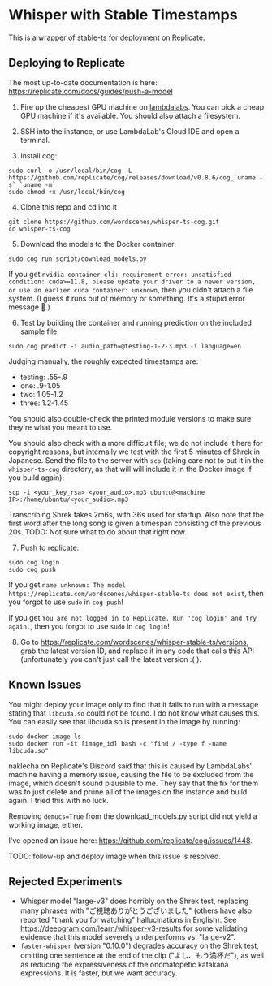 # Whisper with Stable Timestamps

This is a wrapper of [stable-ts](https://github.com/jianfch/stable-ts) for deployment on [Replicate](https://replicate.com/).

## Deploying to Replicate

The most up-to-date documentation is here: https://replicate.com/docs/guides/push-a-model

1) Fire up the cheapest GPU machine on [lambdalabs](https://cloud.lambdalabs.com/instances). You can pick a cheap GPU machine if it's available. You should also attach a filesystem.

2) SSH into the instance, or use LambdaLab's Cloud IDE and open a terminal.

3) Install cog:

```shell
sudo curl -o /usr/local/bin/cog -L https://github.com/replicate/cog/releases/download/v0.8.6/cog_`uname -s`_`uname -m`
sudo chmod +x /usr/local/bin/cog
```

4) Clone this repo and cd into it

```shell
git clone https://github.com/wordscenes/whisper-ts-cog.git
cd whisper-ts-cog
```

5) Download the models to the Docker container:
```shell
sudo cog run script/download_models.py
```

If you get `nvidia-container-cli: requirement error: unsatisfied condition: cuda>=11.8, please update your driver to a newer version, or use an earlier cuda container: unknown`, then you didn't attach a file system. (I guess it runs out of memory or something. It's a stupid error message 🤷.)

6) Test by building the container and running prediction on the included sample file:

```shell
sudo cog predict -i audio_path=@testing-1-2-3.mp3 -i language=en
```

Judging manually, the roughly expected timestamps are:

* testing: .55-.9
* one: .9-1.05
* two: 1.05-1.2
* three: 1.2-1.45

You should also double-check the printed module versions to make sure they're what you meant to use.

You should also check with a more difficult file; we do not include it here for copyright reasons, but internally we test with the first 5 minutes of Shrek in Japanese. Send the file to the server with `scp` (taking care not to put it in the `whisper-ts-cog` directory, as that will will include it in the Docker image if you build again):

    scp -i <your_key_rsa> <your_audio>.mp3 ubuntu@<machine IP>:/home/ubuntu/<your_audio>.mp3

Transcribing Shrek takes 2m6s, with 36s used for startup. Also note that the first word after the long song is given a timespan consisting of the previous 20s. TODO: Not sure what to do about that right now.

7) Push to replicate:
```shell
sudo cog login
sudo cog push
```

If you get `name unknown: The model https://replicate.com/wordscenes/whisper-stable-ts does not exist`, then you forgot to use `sudo` in `cog push`!

If you get `You are not logged in to Replicate. Run 'cog login' and try again.`, then you forgot to use `sudo` in `cog login`!

8) Go to https://replicate.com/wordscenes/whisper-stable-ts/versions, grab the latest version ID, and replace it in any code that calls this API (unfortunately you can't just call the latest version :( ).

## Known Issues

You might deploy your image only to find that it fails to run with a message stating that `libcuda.so` could not be found. I do not know what causes this. You can easily see that libcuda.so is present in the image by running:

```shell
sudo docker image ls
sudo docker run -it [image_id] bash -c "find / -type f -name libcuda.so"
```

naklecha on Replicate's Discord said that this is caused by LambdaLabs' machine having a memory issue, causing the file to be excluded from the image, which doesn't sound plausible to me. They say that the fix for them was to just delete and prune all of the images on the instance and build again. I tried this with no luck.

Removing `demucs=True` from the download_models.py script did not yield a working image, either.

I've opened an issue here: https://github.com/replicate/cog/issues/1448.

TODO: follow-up and deploy image when this issue is resolved.

## Rejected Experiments

* Whisper model "large-v3" does horribly on the Shrek test, replacing many phrases with "ご視聴ありがとうございました" (others have also reported "thank you for watching" hallucinations in English). See https://deepgram.com/learn/whisper-v3-results for some validating evidence that this model severely underperforms vs. "large-v2".
* [`faster-whisper`](https://github.com/SYSTRAN/faster-whisper) (version "0.10.0") degrades accuracy on the Shrek test, omitting one sentence at the end of the clip ("よし、もう満杯だ"), as well as reducing the expressiveness of the onomatopetic katakana expressions. It is faster, but we want accuracy.
